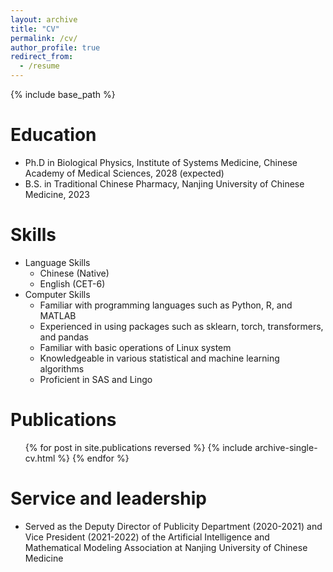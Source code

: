 ```yaml
---
layout: archive
title: "CV"
permalink: /cv/
author_profile: true
redirect_from:
  - /resume
---
```


{% include base_path %}

Education
======
* Ph.D in Biological Physics, Institute of Systems Medicine, Chinese Academy of Medical Sciences, 2028 (expected)
* B.S. in Traditional Chinese Pharmacy, Nanjing University of Chinese Medicine, 2023
  
Skills
======
* Language Skills
  * Chinese (Native)
  * English (CET-6)
* Computer Skills
  * Familiar with programming languages such as Python, R, and MATLAB
  * Experienced in using packages such as sklearn, torch, transformers, and pandas
  * Familiar with basic operations of Linux system
  * Knowledgeable in various statistical and machine learning algorithms  
  * Proficient in SAS and Lingo

Publications
======
  <ul>{% for post in site.publications reversed %}
    {% include archive-single-cv.html %}
  {% endfor %}</ul>
  
Service and leadership
======
* Served as the Deputy Director of Publicity Department (2020-2021) and Vice President (2021-2022) of the Artificial Intelligence and Mathematical Modeling Association at Nanjing University of Chinese Medicine

